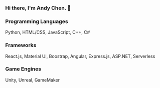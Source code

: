 ### Hi there, I'm Andy Chen. 👋

### Programming Languages
Python, HTML/CSS, JavaScript, C++, C#
### Frameworks
React.js, Material UI, Boostrap, Angular, Express.js, ASP.NET, Serverless
### Game Engines
Unity, Unreal, GameMaker
<div>
<!--   <img src="https://github-readme-stats.vercel.app/api?username=ac8736&&show_icons=true&title_color=ffffff&icon_color=bb2acf&text_color=daf7dc&bg_color=151515" style="height:225px"/>
  <img src="https://github-readme-stats.vercel.app/api/top-langs/?username=ac8736" style="height:225px"/> -->
</div>
